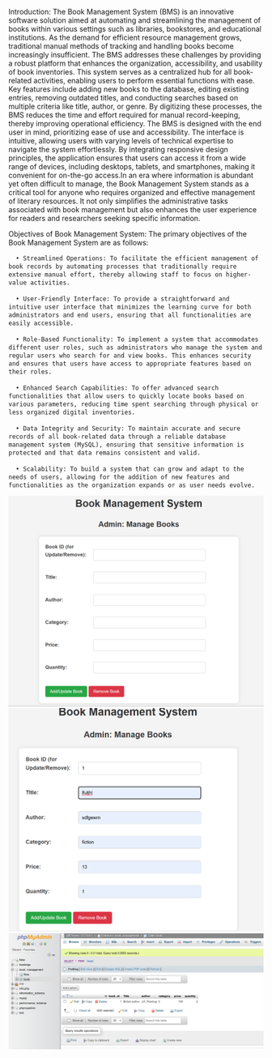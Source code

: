 Introduction:
The Book Management System (BMS) is an innovative software solution aimed at automating and streamlining the management of books within various settings such as libraries, bookstores, and educational institutions. As the demand for efficient resource management grows, traditional manual methods of tracking and handling books become increasingly insufficient. The BMS addresses these challenges by providing a robust platform that enhances the organization, accessibility, and usability of book inventories. This system serves as a centralized hub for all book-related activities, enabling users to perform essential functions with ease. Key features include adding new books to the database, editing existing entries, removing outdated titles, and conducting searches based on multiple criteria like title, author, or genre. By digitizing these processes, the BMS reduces the time and effort required for manual record-keeping, thereby improving operational efficiency.
The BMS is designed with the end user in mind, prioritizing ease of use and accessibility. The interface is intuitive, allowing users with varying levels of technical expertise to navigate the system effortlessly. By integrating responsive design principles, the application ensures that users can access it from a wide range of devices, including desktops, tablets, and smartphones, making it convenient for on-the-go access.In an era where information is abundant yet often difficult to manage, the Book Management System stands as a critical tool for anyone who requires organized and effective management of literary resources. It not only simplifies the administrative tasks associated with book management but also enhances the user experience for readers and researchers seeking specific information.
 
 Objectives of Book Management System:
    The primary objectives of the Book Management System are as follows:
    
      •	Streamlined Operations: To facilitate the efficient management of book records by automating processes that traditionally require extensive manual effort, thereby allowing staff to focus on higher-value activities.
      
      •	User-Friendly Interface: To provide a straightforward and intuitive user interface that minimizes the learning curve for both administrators and end users, ensuring that all functionalities are easily accessible.
      
      •	Role-Based Functionality: To implement a system that accommodates different user roles, such as administrators who manage the system and regular users who search for and view books. This enhances security and ensures that users have access to appropriate features based on their roles.
      
      •	Enhanced Search Capabilities: To offer advanced search functionalities that allow users to quickly locate books based on various parameters, reducing time spent searching through physical or less organized digital inventories.
     
      •	Data Integrity and Security: To maintain accurate and secure records of all book-related data through a reliable database management system (MySQL), ensuring that sensitive information is protected and that data remains consistent and valid.
      
      •	Scalability: To build a system that can grow and adapt to the needs of users, allowing for the addition of new features and functionalities as the organization expands or as user needs evolve.
![](OUTPUT1.png)
![](OUTPUT2.png)
![](OUTPUT3.png)
